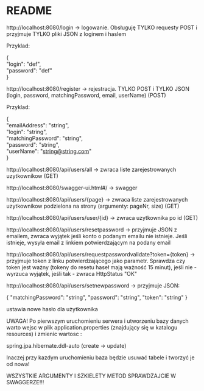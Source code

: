 README  
======

http://localhost:8080/login -> logowanie. Obsługuję TYLKO requesty POST i przyjmuje TYLKO pliki JSON z loginem i haslem  
  
Przyklad:  
  
{  
"login": "def",  
"password": "def"  
}  
  
http://localhost:8080/register -> rejestracja. TYLKO POST i TYLKO JSON (login, password, matchingPassword, email, userName) (POST)  
  
  Przyklad:  
    
  {  
  "emailAddress": "string",  
  "login": "string",  
  "matchingPassword": "string",  
  "password": "string",  
  "userName": "string@string.com"  
}    
    
  
http://localhost:8080/api/users/all -> zwraca liste zarejestrowanych uzytkownikow (GET)  
  
http://localhost:8080/swagger-ui.html#/ -> swagger  
  
http://localhost:8080/api/users/{page} -> zwraca liste zarejestrowanych uzytkownikow podzielona na strony (argumenty: pageNr, size) (GET)  
  
http://localhost:8080/api/users/user/{id} -> zwraca uzytkownika po id (GET)    
  
http://localhost:8080/api/users/resetpassword -> przyjmuje JSON z emailem, zwraca wyjątek jeśli konto o podanym emailu nie istnieje. Jeśli istnieje, wysyła email z linkiem potwierdzającym na podany email
  
http://localhost:8080/api/users/requestpasswordvalidate?token={token} -> przyjmuje token z linku potwierdzającego jako parametr. Sprawdza czy token jest ważny (tokeny do resetu haseł mają ważność 15 minut), jeśli nie - wyrzuca wyjątek, jeśli tak - zwraca HttpStatus "OK"
  
http://localhost:8080/api/users/setnewpassword -> przyjmuje JSON:
  
{
  "matchingPassword": "string",
  "password": "string",
  "token": "string"
}
  
ustawia nowe hasło dla użytkownika
  
  
  
    
UWAGA! Po pierwszym uruchomieniu serwera i utworzeniu bazy danych warto wejsc w plik application.properties (znajdujący się w katalogu resources) i zmienic wartosc :  
  
spring.jpa.hibernate.ddl-auto (create -> update)  
  
Inaczej przy kazdym uruchomieniu baza będzie usuwać tabele i tworzyć je od nowa!
  
    
WSZYSTKIE ARGUMENTY I SZKIELETY METOD SPRAWDZAJCIE W SWAGGERZE!!!    
